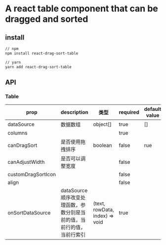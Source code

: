 # A react table component that can be dragged and sorted

## install

```bash
// npm
npm install react-drag-sort-table

// yarn
yarn add react-drag-sort-table
```

## API

### Table

|  prop   | description  | 类型 | required | default value |
|  ----   |     ----     |      ----     |   ----   |  ----   |
| dataSource | 数据数组 | object[] | true | [] |
| columns |  |  | true |  |
| canDragSort | 是否使用拖拽排序 | boolean | false | rue |
| canAdjustWidth | 是否可以调整宽度 |   | false |  |
| customDragSortIcon |  |   | false |  |
| align |  |   | false |  |
| onSortDataSource | dataSource顺序改变处理函数，参数分别是当前的值，当前行的值，当前行索引 | (text, rowData, index) => void | true |  |
